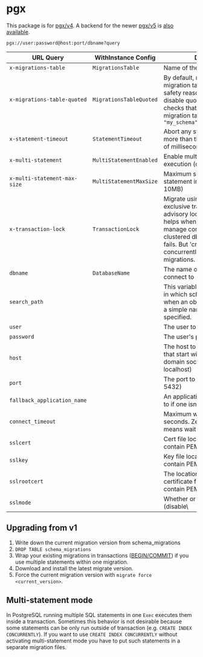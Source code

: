 # pgx

This package is for [pgx/v4](https://pkg.go.dev/github.com/jackc/pgx/v4). A backend for the newer [pgx/v5](https://pkg.go.dev/github.com/jackc/pgx/v5) is [also available](v5).

`pgx://user:password@host:port/dbname?query`

| URL Query                    | WithInstance Config | Description                                                                                                                                                                                                                                                     |
|------------------------------|---------------------|-----------------------------------------------------------------------------------------------------------------------------------------------------------------------------------------------------------------------------------------------------------------|
| `x-migrations-table`         | `MigrationsTable` | Name of the migrations table                                                                                                                                                                                                                                    |
| `x-migrations-table-quoted`  | `MigrationsTableQuoted` | By default, migrate quotes the migration table for SQL injection safety reasons. This option disable quoting and naively checks that you have quoted the migration table name. e.g. `"my_schema"."schema_migrations"`                                           |
| `x-statement-timeout`        | `StatementTimeout` | Abort any statement that takes more than the specified number of milliseconds                                                                                                                                                                                   |
| `x-multi-statement`          | `MultiStatementEnabled` | Enable multi-statement execution (default: false)                                                                                                                                                                                                               |
| `x-multi-statement-max-size` | `MultiStatementMaxSize` | Maximum size of single statement in bytes (default: 10MB)                                                                                                                                                                                                       |
| `x-transaction-lock`         | `TransactionLock` | Migrate using transaction with exclusive transaction level advisory lock (default: false). It helps when PgBouncer is used to manage connections on multi clustered db and default unlock fails. But 'create index concurrently' can not be used in migrations. |
| `dbname`                     | `DatabaseName` | The name of the database to connect to                                                                                                                                                                                                                          |
| `search_path`                | | This variable specifies the order in which schemas are searched when an object is referenced by a simple name with no schema specified.                                                                                                                         |
| `user`                       | | The user to sign in as                                                                                                                                                                                                                                          |
| `password`                   | | The user's password                                                                                                                                                                                                                                             |
| `host`                       | | The host to connect to. Values that start with / are for unix domain sockets. (default is localhost)                                                                                                                                                            |
| `port`                       | | The port to bind to. (default is 5432)                                                                                                                                                                                                                          |
| `fallback_application_name`  | | An application_name to fall back to if one isn't provided.                                                                                                                                                                                                      |
| `connect_timeout`            | | Maximum wait for connection, in seconds. Zero or not specified means wait indefinitely.                                                                                                                                                                         |
| `sslcert`                    | | Cert file location. The file must contain PEM encoded data.                                                                                                                                                                                                     |
| `sslkey`                     | | Key file location. The file must contain PEM encoded data.                                                                                                                                                                                                      |
| `sslrootcert`                | | The location of the root certificate file. The file must contain PEM encoded data.                                                                                                                                                                              |
| `sslmode`                    | | Whether or not to use SSL (disable\                                                                                                                                                                                                                             |require\|verify-ca\|verify-full) |


## Upgrading from v1

1. Write down the current migration version from schema_migrations
1. `DROP TABLE schema_migrations`
2. Wrap your existing migrations in transactions ([BEGIN/COMMIT](https://www.postgresql.org/docs/current/static/transaction-iso.html)) if you use multiple statements within one migration.
3. Download and install the latest migrate version.
4. Force the current migration version with `migrate force <current_version>`.

## Multi-statement mode

In PostgreSQL running multiple SQL statements in one `Exec` executes them inside a transaction. Sometimes this
behavior is not desirable because some statements can be only run outside of transaction (e.g.
`CREATE INDEX CONCURRENTLY`). If you want to use `CREATE INDEX CONCURRENTLY` without activating multi-statement mode
you have to put such statements in a separate migration files.
